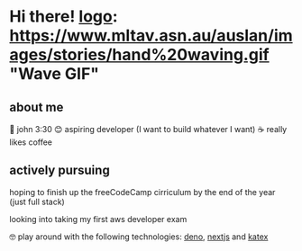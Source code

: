 # Hi there! [logo]: https://www.mltav.asn.au/auslan/images/stories/hand%20waving.gif "Wave GIF"

<!--
**kndwin/kndwin** is a ✨ _special_ ✨ repository because its `README.md` (this file) appears on your GitHub profile.

Here are some ideas to get you started:

- 🔭 I’m currently working on ...
- 🌱 I’m currently learning ...
- 👯 I’m looking to collaborate on ...
- 🤔 I’m looking for help with ...
- 💬 Ask me about ...
- 📫 How to reach me: ...
- 😄 Pronouns: ...
- ⚡ Fun fact: ...
-->

## about me
💬 john 3:30
😊 aspiring developer (I want to build whatever I want)
☕ really likes coffee

## actively pursuing
[logo]: https://design-style-guide.freecodecamp.org/downloads/fcc_secondary_small.svg "freeCodeCamp logo"
hoping to finish up the freeCodeCamp cirriculum by the end of the year (just full stack)

[logo]: https://d1.awsstatic.com/training-and-certification/Certification%20Badges/AWS-Certified_Developer_Associate_512x512.6d5f0ad35de66966c96f8e408e4fd919c1a2d753.png
looking into taking my first aws developer exam

🤓
play around with the following technologies: [deno](https://deno.land), [nextjs](httpS://nextjs.org) and [katex](https://github.com/KaTeX/KaTeX)

